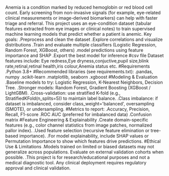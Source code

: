 Anemia is a condition marked by reduced hemoglobin or red blood cell count. Early screening from non-invasive signals (for example, eye-related clinical measurements or image-derived biomarkers) can help with faster triage and referral.
This project uses an eye-condition dataset (tabular features extracted from eye images or clinical notes) to train supervised machine learning models that predict whether a patient is anemic.
Key goals:
.Preprocess and clean the dataset
.Explore correlations and visualize distributions
.Train and evaluate multiple classifiers (Logistic Regression, Random Forest, XGBoost, others)
.model predictions using feature importance and SHAP 
.Export the best model for inference
#csv file
Dataset features include:
Eye redness,Eye dryness,conjuctive,pupil size,blink rate,retinal,retinal health,iris colour,Anemia status etc.
#Requirements
.Python 3.8+
#Recommended libraries (see requirements.txt):
.pandas, numpy
.scikit-learn
.matplotlib, seaborn
.xgboost 
#Modeling & Evaluation
.Baseline models to try: Logistic Regression, K-Nearest Neighbors, Decision Tree.
.Stronger models: Random Forest, Gradient Boosting (XGBoost / LightGBM).
.Cross-validation: use stratified K-fold (e.g., StratifiedKFold(n_splits=5)) to maintain label balance.
.Class imbalance: if dataset is imbalanced, consider class_weight='balanced', oversampling (SMOTE), or undersampling.
#Metrics to report:
.Accuracy, Precision, Recall, F1-score
.ROC AUC (preferred for imbalanced data)
.Confusion matrix
#Feature Engineering & Explainability
.Create domain-specific features (e.g., color channel statistics from image patches, normalized pallor index).
.Used feature selection (recursive feature elimination or tree-based importance).
.For model explainability, include SHAP values or Permutation Importance to show which features drive predictions.
#Ethical Use & Limitations
.Models trained on limited or biased datasets may not generalize across populations. Evaluate on external validation cohorts when possible.
.This project is for research/educational purposes and not a medical diagnostic tool. Any clinical deployment requires regulatory approval and clinical validation.











